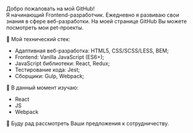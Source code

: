 Добро пожаловать на мой GitHub!  
Я начинающий Frontend-разработчик. Ежедневно я развиваю свои знания в сфере веб-разработки. На моей странице GitHub Вы можете посмотреть мои pet-проекты.  

🔭 Мой технический стек:  
- Адаптивная веб-разработка: HTML5, CSS/SCSS/LESS, BEM;  
- Frontend: Vanilla JavaScript (ES6+);  
- JavaScript библиотеки: React, Redux;  
- Тестирование кода: Jest;  
- Сборщики: Gulp, Webpack;  

🌱 В данный момент изучаю:  
- React  
- JS  
- Webpack  

💌 Буду рад рассмотреть Ваши предложения к сотрудничеству.
